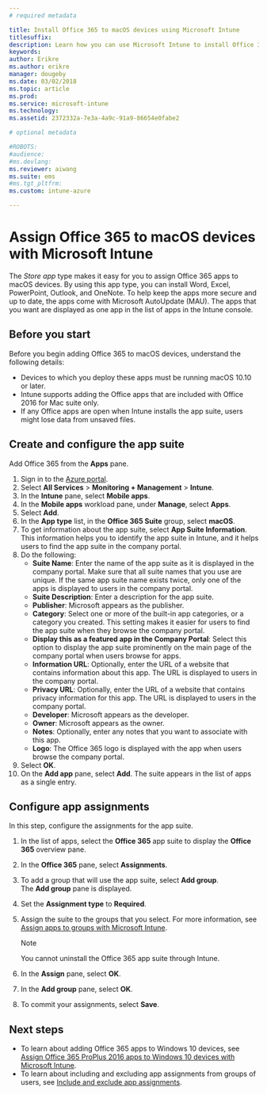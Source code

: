 ```yaml
---
# required metadata

title: Install Office 365 to macOS devices using Microsoft Intune
titlesuffix: 
description: Learn how you can use Microsoft Intune to install Office 365 apps on macOS devices.
keywords:
author: Erikre
ms.author: erikre
manager: dougeby
ms.date: 03/02/2018
ms.topic: article
ms.prod:
ms.service: microsoft-intune
ms.technology:
ms.assetid: 2372332a-7e3a-4a9c-91a9-86654e0fabe2

# optional metadata

#ROBOTS:
#audience:
#ms.devlang:
ms.reviewer: aiwang
ms.suite: ems
#ms.tgt_pltfrm:
ms.custom: intune-azure

---
```


# Assign Office 365 to macOS devices with Microsoft Intune

The *Store app* type makes it easy for you to assign Office 365 apps to macOS devices. By using this app type, you can install Word, Excel, PowerPoint, Outlook, and OneNote. To help keep the apps more secure and up to date, the apps come with Microsoft AutoUpdate (MAU). The apps that you want are displayed as one app in the list of apps in the Intune console.


## Before you start

Before you begin adding Office 365 to macOS devices, understand the following details:

- Devices to which you deploy these apps must be running macOS 10.10 or later.
- Intune supports adding the Office apps that are included with Office 2016 for Mac suite only.
- If any Office apps are open when Intune installs the app suite, users might lose data from unsaved files.

## Create and configure the app suite

Add Office 365 from the **Apps** pane.
1. Sign in to the [Azure portal](https://portal.azure.com).
2. Select **All Services** > **Monitoring + Management** > **Intune**.
3. In the **Intune** pane, select **Mobile apps**.
4. In the **Mobile apps** workload pane, under **Manage**, select **Apps**. 
5. Select **Add**.
6. In the **App type** list, in the **Office 365 Suite** group, select **macOS**.
7. To get information about the app suite, select **App Suite Information**.  
    This information helps you to identify the app suite in Intune, and it helps users to find the app suite in the company portal.
8. Do the following:
	- **Suite Name**: Enter the name of the app suite as it is displayed in the company portal. Make sure that all suite names that you use are unique. If the same app suite name exists twice, only one of the apps is displayed to users in the company portal.
	- **Suite Description**: Enter a description for the app suite.
	- **Publisher**: Microsoft appears as the publisher.
	- **Category**: Select one or more of the built-in app categories, or a category you created. This setting makes it easier for users to find the app suite when they browse the company portal.
	- **Display this as a featured app in the Company Portal**: Select this option to display the app suite prominently on the main page of the company portal when users browse for apps.
	- **Information URL**: Optionally, enter the URL of a website that contains information about this app. The URL is displayed to users in the company portal.
	- **Privacy URL**: Optionally, enter the URL of a website that contains privacy information for this app. The URL is displayed to users in the company portal.
	- **Developer**: Microsoft appears as the developer.
	- **Owner**: Microsoft appears as the owner.
	- **Notes**: Optionally, enter any notes that you want to associate with this app.
	- **Logo**: The Office 365 logo is displayed with the app when users browse the company portal.
9.	Select **OK**.
10. On the **Add app** pane, select **Add**.
    The suite appears in the list of apps as a single entry.

## Configure app assignments

In this step, configure the assignments for the app suite. 

1. In the list of apps, select the **Office 365** app suite to display the **Office 365** overview pane.
2. In the **Office 365** pane, select **Assignments**.
3. To add a group that will use the app suite, select **Add group**.  
    The **Add group** pane is displayed.
4. Set the **Assignment type** to **Required**.
5. Assign the suite to the groups that you select. For more information, see [Assign apps to groups with Microsoft Intune](apps-deploy.md).

    >[!Note]
    > You cannot uninstall the Office 365 app suite through Intune.

5. In the **Assign** pane, select **OK**.
6. In the **Add group** pane, select **OK**.
7. To commit your assignments, select **Save**.

## Next steps

- To learn about adding Office 365 apps to Windows 10 devices, see [Assign Office 365 ProPlus 2016 apps to Windows 10 devices with Microsoft Intune](apps-add-office365.md).
- To learn about including and excluding app assignments from groups of users, see [Include and exclude app assignments](apps-inc-exl-assignments.md).
